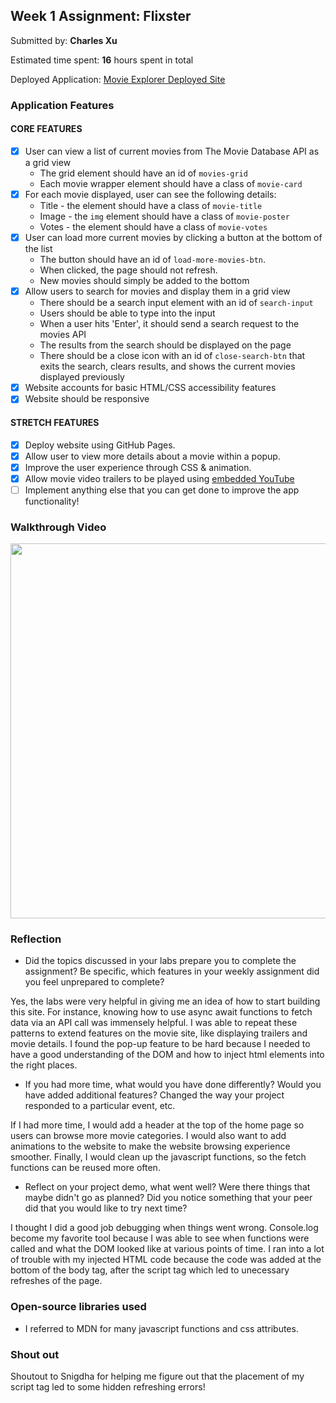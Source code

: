 
## Week 1 Assignment: Flixster

Submitted by: **Charles Xu**

Estimated time spent: **16** hours spent in total

Deployed Application: [Movie Explorer Deployed Site](https://charlesxu27.github.io/Movie_Explorer/)

### Application Features

#### CORE FEATURES

- [x] User can view a list of current movies from The Movie Database API as a grid view
  - The grid element should have an id of `movies-grid`
  - Each movie wrapper element should have a class of `movie-card`
- [x] For each movie displayed, user can see the following details:
  - Title - the element should have a class of `movie-title`
  - Image - the `img` element should have a class of `movie-poster`
  - Votes - the element should have a class of `movie-votes`
- [x] User can load more current movies by clicking a button at the bottom of the list
  - The button should have an id of `load-more-movies-btn`.
  - When clicked, the page should not refresh.
  - New movies should simply be added to the bottom
- [x] Allow users to search for movies and display them in a grid view
  - There should be a search input element with an id of `search-input`
  - Users should be able to type into the input
  - When a user hits 'Enter', it should send a search request to the movies API
  - The results from the search should be displayed on the page
  - There should be a close icon with an id of `close-search-btn` that exits the search, clears results, and shows the current movies displayed previously
- [x] Website accounts for basic HTML/CSS accessibility features
- [x] Website should be responsive

#### STRETCH FEATURES

- [x] Deploy website using GitHub Pages. 
- [x] Allow user to view more details about a movie within a popup.
- [x] Improve the user experience through CSS & animation.
- [x] Allow movie video trailers to be played using [embedded YouTube](https://support.google.com/youtube/answer/171780?hl=en)
- [ ] Implement anything else that you can get done to improve the app functionality!

### Walkthrough Video

<img src="./movie_recording.gif" width="600">

### Reflection

* Did the topics discussed in your labs prepare you to complete the assignment? Be specific, which features in your weekly assignment did you feel unprepared to complete?

Yes, the labs were very helpful in giving me an idea of how to start building this site. For instance, knowing how to use async await functions to fetch data via an API call was immensely helpful. I was able to repeat these patterns to extend features on the movie site, like displaying trailers and movie details. I found the pop-up feature to be hard because I needed to have a good understanding of the DOM and how to inject html elements into the right places.

* If you had more time, what would you have done differently? Would you have added additional features? Changed the way your project responded to a particular event, etc.
  
If I had more time, I would add a header at the top of the home page so users can browse more movie categories. I would also want to add animations to the website to make the website browsing experience smoother. Finally, I would clean up the javascript functions, so the fetch functions can be reused more often.

* Reflect on your project demo, what went well? Were there things that maybe didn't go as planned? Did you notice something that your peer did that you would like to try next time?

I thought I did a good job debugging when things went wrong. Console.log become my favorite tool because I was able to see when functions were called and what the DOM looked like at various points of time. I ran into a lot of trouble with my injected HTML code because the code was added at the bottom of the body tag, after the script tag which led to unecessary refreshes of the page.


### Open-source libraries used

- I referred to MDN for many javascript functions and css attributes.

### Shout out

Shoutout to Snigdha for helping me figure out that the placement of my script tag led to some hidden refreshing errors!
